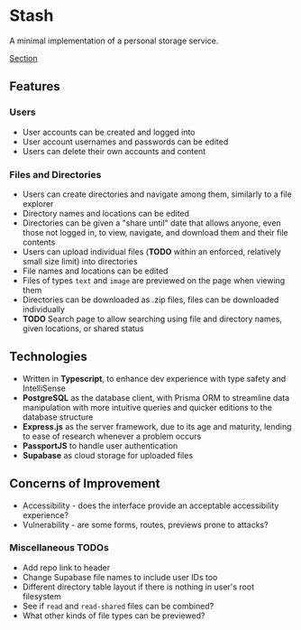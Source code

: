 # Stash
A minimal implementation of a personal storage service.

[Section](https://www.theodinproject.com/lessons/nodejs-file-uploader)

## Features
### Users
- User accounts can be created and logged into
- User account usernames and passwords can be edited
- Users can delete their own accounts and content
### Files and Directories
- Users can create directories and navigate among them, similarly to a file explorer
- Directory names and locations can be edited
- Directories can be given a "share until" date that allows anyone, even those not logged in, to view, navigate, and download them and their file contents
- Users can upload individual files (**TODO** within an enforced, relatively small size limit) into directories
- File names and locations can be edited
- Files of types `text` and `image` are previewed on the page when viewing them
- Directories can be downloaded as .zip files, files can be downloaded individually
- **TODO** Search page to allow searching using file and directory names, given locations, or shared status

## Technologies
- Written in **Typescript**, to enhance dev experience with type safety and IntelliSense
- **PostgreSQL** as the database client, with Prisma ORM to streamline data manipulation with more intuitive queries and quicker editions to the database structure
- **Express.js** as the server framework, due to its age and maturity, lending to ease of research whenever a problem occurs
- **PassportJS** to handle user authentication
- **Supabase** as cloud storage for uploaded files 

## Concerns of Improvement
- Accessibility - does the interface provide an acceptable accessibility experience?
- Vulnerability - are some forms, routes, previews prone to attacks?

### Miscellaneous TODOs
- Add repo link to header
- Change Supabase file names to include user IDs too
- Different directory table layout if there is nothing in user's root filesystem
- See if `read` and `read-shared` files can be combined?
- What other kinds of file types can be previewed?
